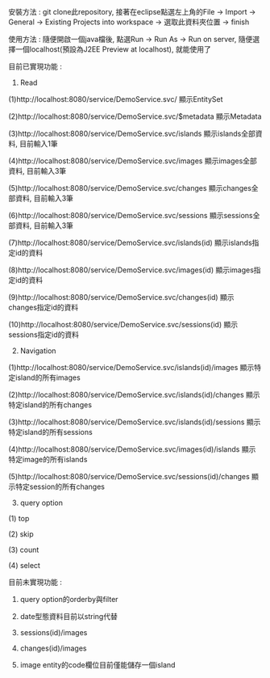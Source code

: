 安裝方法 : git clone此repository, 接著在eclipse點選左上角的File -> Import -> General -> Existing Projects into workspace -> 選取此資料夾位置 -> finish

使用方法 : 隨便開啟一個java檔後, 點選Run -> Run As -> Run on server, 隨便選擇一個localhost(預設為J2EE Preview at localhost), 就能使用了

目前已實現功能 : 
1. Read

(1)http://localhost:8080/service/DemoService.svc/ 顯示EntitySet

(2)http://localhost:8080/service/DemoService.svc/$metadata 顯示Metadata

(3)http://localhost:8080/service/DemoService.svc/islands 顯示islands全部資料, 目前輸入1筆

(4)http://localhost:8080/service/DemoService.svc/images 顯示images全部資料, 目前輸入3筆

(5)http://localhost:8080/service/DemoService.svc/changes 顯示changes全部資料, 目前輸入3筆

(6)http://localhost:8080/service/DemoService.svc/sessions 顯示sessions全部資料, 目前輸入3筆

(7)http://localhost:8080/service/DemoService.svc/islands(id) 顯示islands指定id的資料

(8)http://localhost:8080/service/DemoService.svc/images(id) 顯示images指定id的資料

(9)http://localhost:8080/service/DemoService.svc/changes(id) 顯示changes指定id的資料

(10)http://localhost:8080/service/DemoService.svc/sessions(id) 顯示sessions指定id的資料

2. Navigation

(1)http://localhost:8080/service/DemoService.svc/islands(id)/images 顯示特定island的所有images

(2)http://localhost:8080/service/DemoService.svc/islands(id)/changes 顯示特定island的所有changes

(3)http://localhost:8080/service/DemoService.svc/islands(id)/sessions 顯示特定island的所有sessions

(4)http://localhost:8080/service/DemoService.svc/images(id)/islands 顯示特定image的所有islands

(5)http://localhost:8080/service/DemoService.svc/sessions(id)/changes 顯示特定session的所有changes

3. query option

(1) top

(2) skip

(3) count

(4) select
  
目前未實現功能 :

1. query option的orderby與filter

2. date型態資料目前以string代替

3. sessions(id)/images

4. changes(id)/images

5. image entity的code欄位目前僅能儲存一個island
